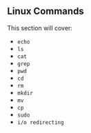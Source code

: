 ## Linux Commands

This section will cover:

* `echo`
* `ls`
* `cat`
* `grep`
* `pwd`
* `cd`
* `rm`
* `mkdir`
* `mv`
* `cp`
* `sudo`
* `i/o redirecting`
